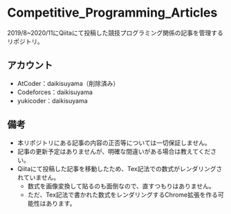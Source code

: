 # Competitive_Programming_Articles

2019/8~2020/11にQiitaにて投稿した競技プログラミング関係の記事を管理するリポジトリ。

## アカウント

- AtCoder：daikisuyama（削除済み）
- Codeforces：daikisuyama
- yukicoder：daikisuyama

## 備考

- 本リポジトリにある記事の内容の正否等については一切保証しません。
- 記事の更新予定はありませんが、明確な間違いがある場合は教えてください。
- Qiitaにて投稿した記事を移動したため、Tex記法での数式がレンダリングされていません。
  - 数式を画像変換して貼るのも面倒なので、直すつもりはありません。
  - ただ、Tex記法で書かれた数式をレンダリングするChrome拡張を作る可能性はあります。
